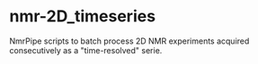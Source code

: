 # nmr-2D_timeseries
NmrPipe scripts to batch process 2D NMR experiments acquired consecutively as a "time-resolved" serie.
